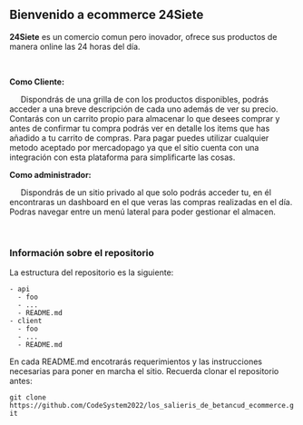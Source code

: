 ## Bienvenido a ecommerce 24Siete

**24Siete** es un comercio comun pero inovador, ofrece sus productos de manera online las 24 horas del día.

<br>

**Como Cliente:**

&nbsp;&nbsp;&nbsp;&nbsp;&nbsp;Dispondrás de una grilla de con los productos disponibles, podrás acceder a una breve descripción de cada uno además de ver su precio. Contarás con un carrito propio para almacenar lo que desees comprar y antes de confirmar tu compra podrás ver en detalle los items que has añadido a tu carrito de compras.
Para pagar puedes utilizar cualquier metodo aceptado por mercadopago ya que el sitio cuenta con una integración con esta plataforma para simplificarte las cosas.

**Como administrador:**

&nbsp;&nbsp;&nbsp;&nbsp;&nbsp;Dispondrás de un sitio privado al que solo podrás acceder tu, en él encontraras un dashboard en el que veras las compras realizadas en el día. Podras navegar entre un menú lateral para poder gestionar el almacen.

<br>

### Información sobre el repositorio

La estructura del repositorio es la siguiente:

    - api
      - foo
      - ...
      - README.md
    - client
      - foo
      - ...
      - README.md

En cada README.md encotrarás requerimientos y las instrucciones necesarias para poner en marcha el sitio.
Recuerda clonar el repositorio antes:

`git clone https://github.com/CodeSystem2022/los_salieris_de_betancud_ecommerce.git`